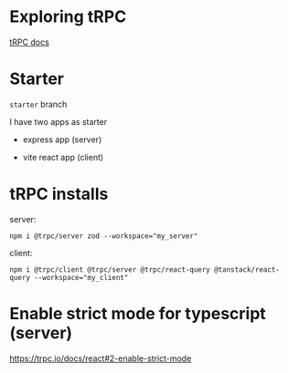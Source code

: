 # Exploring tRPC

[tRPC docs](https://trpc.io/docs/)

# Starter

`starter` branch

I have two apps as starter

- express app (server)

- vite react app (client)

# tRPC installs

server:

```
npm i @trpc/server zod --workspace="my_server"
```

client:

```
npm i @trpc/client @trpc/server @trpc/react-query @tanstack/react-query --workspace="my_client"
```

# Enable strict mode for typescript (server)

<https://trpc.io/docs/react#2-enable-strict-mode>

